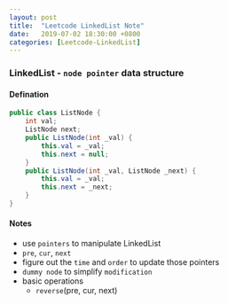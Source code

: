 ```yaml
---
layout: post
title:  "Leetcode LinkedList Note"
date:   2019-07-02 18:30:00 +0800
categories: [Leetcode-LinkedList]
---
```

### LinkedList - `node pointer` data structure

#### Defination

```java
public class ListNode {
    int val;
    ListNode next;
    public ListNode(int _val) {
        this.val = _val;
        this.next = null;
    }
    public ListNode(int _val, ListNode _next) {
        this.val = _val;
        this.next = _next;
    }
}
```
#### Notes
- use `pointers` to manipulate LinkedList 
- `pre`, `cur`, `next`
- figure out the `time` and `order` to update those pointers
- `dummy node` to simplify `modification`
- basic operations
    - `reverse`(pre, cur, next)